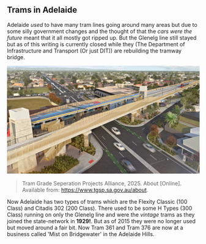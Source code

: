 ## Trams in Adelaide

Adelaide *used* to have many tram lines going around many areas but due to some silly government changes and the thought of that the *cars were the future* meant that it all mostly got ripped up. But the Glenelg line still stayed but as of this writing is currently closed while they (The Department of Infrastructure and Transport (Or just DIT)) are rebuilding the tramway bridge.

![Tram Grade Seperation Projects Alliance Concept Art](images/2025-12-06-tram-bridge.png)
> Tram Grade Seperation Projects Alliance, 2025. About [Online]. Available from: https://www.tgsp.sa.gov.au/about.

Now Adelaide has two types of trams which are the Flexity Classic (100 Class) and Citadis 302 (200 Class). There used to be some H Types (300 Class) running on only the Glenelg line and were the *vintage* trams as they joined the state-network in **1929!**. But as of 2015 they were no longer used but moved around a fair bit. Now Tram 361 and Tram 376 are now at a business called 'Mist on Bridgewater' in the Adelaide Hills.